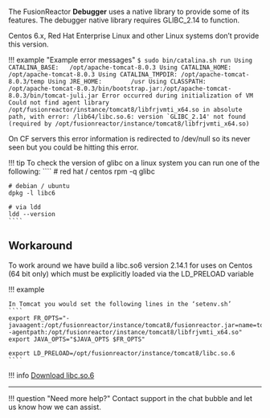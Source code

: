 The FusionReactor **Debugger** uses a native library to provide some of its features. The debugger native library requires GLIBC_2.14 to function.

Centos 6.x, Red Hat Enterprise Linux and other Linux systems don’t provide this version. 

!!! example "Example error messages"
    ````
    $ sudo bin/catalina.sh run
    Using CATALINA_BASE:   /opt/apache-tomcat-8.0.3
    Using CATALINA_HOME:   /opt/apache-tomcat-8.0.3
    Using CATALINA_TMPDIR: /opt/apache-tomcat-8.0.3/temp
    Using JRE_HOME:        /usr
    Using CLASSPATH:       /opt/apache-tomcat-8.0.3/bin/bootstrap.jar:/opt/apache-tomcat-8.0.3/bin/tomcat-juli.jar
    Error occurred during initialization of VM
    Could not find agent library /opt/fusionreactor/instance/tomcat8/libfrjvmti_x64.so in absolute path, with
    error: /lib64/libc.so.6: version `GLIBC_2.14' not found (required by /opt/fusionreactor/instance/tomcat8/libfrjvmti_x64.so)
    ````

On CF servers this error information is redirected to /dev/null so its never seen but you could be hitting this error.

!!! tip 
    To check the version of glibc on a linux system you can run one of the following:
    ````
    # red hat / centos
    rpm -q glibc

    # debian / ubuntu
    dpkg -l libc6

    # via ldd
    ldd --version
    ````

## Workaround

To work around we have build a libc.so6 version 2.14.1 for uses on Centos (64 bit only) which must be explicitly loaded via the LD_PRELOAD variable

!!! example


    In Tomcat you would set the following lines in the ‘setenv.sh’
    ````
    export FR_OPTS="-javaagent:/opt/fusionreactor/instance/tomcat8/fusionreactor.jar=name=tomcat8,address=127.0.0.1:8088 -agentpath:/opt/fusionreactor/instance/tomcat8/libfrjvmti_x64.so"
    export JAVA_OPTS="$JAVA_OPTS $FR_OPTS"

    export LD_PRELOAD=/opt/fusionreactor/instance/tomcat8/libc.so.6
    ````

!!! info
    [Download libc.so.6](/downloads/libc.so.6.bz2)

___

!!! question "Need more help?"
    Contact support in the chat bubble and let us know how we can assist. 
